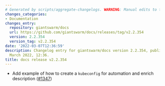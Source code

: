 ```yaml
---
# Generated by scripts/aggregate-changelogs. WARNING: Manual edits to this files will be overwritten.
changes_categories:
- Documentation
changes_entry:
  repository: giantswarm/docs
  url: https://github.com/giantswarm/docs/releases/tag/v2.2.354
  version: 2.2.354
  version_tag: v2.2.354
date: '2022-03-07T12:36:59'
description: Changelog entry for giantswarm/docs version 2.2.354, published on 07
  March 2022, 12:36.
title: docs release v2.2.354
---
```


- Add example of how to create a `kubeconfig` for automation and enrich description ([#1347](https://github.com/giantswarm/docs/pull/1347))

